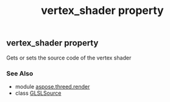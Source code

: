 ﻿---
title: vertex_shader property
second_title: Aspose.3D for Python via .NET API References
description: 
type: docs
weight: 70
url: /python-net/aspose.threed.render/glslsource/vertex_shader/
is_root: false
---

## vertex_shader property


Gets or sets the source code of the vertex shader

### See Also
* module [aspose.threed.render](../../)
* class [GLSLSource](/3d/python-net/aspose.threed.render/glslsource)
